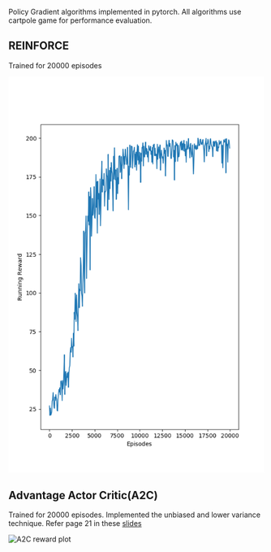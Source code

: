 Policy Gradient algorithms implemented in pytorch. All algorithms use cartpole game for performance evaluation.

## REINFORCE
Trained for 20000 episodes 

![REINFORCE reward_plot](./REINFORCE/figs/rewards.png)

## Advantage Actor Critic(A2C)
Trained for 20000 episodes. Implemented the unbiased and lower variance technique. Refer page 21 in these [slides](http://rll.berkeley.edu/deeprlcourse/f17docs/lecture_5_actor_critic_pdf.pdf) 

![A2C reward plot]()
